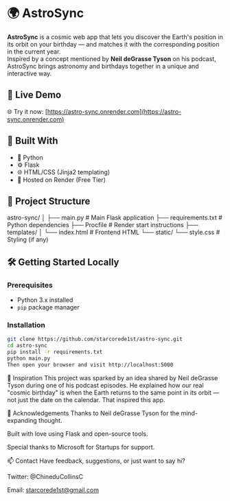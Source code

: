 # 🌍 AstroSync

**AstroSync** is a cosmic web app that lets you discover the Earth's position in its orbit on your birthday — and matches it with the corresponding position in the current year.  
Inspired by a concept mentioned by **Neil deGrasse Tyson** on his podcast, AstroSync brings astronomy and birthdays together in a unique and interactive way.

## 🚀 Live Demo

🌐 Try it now: [https://astro-sync.onrender.com](https://astro-sync.onrender.com)

## 🔧 Built With

- 🐍 Python
- ⚙️ Flask
- 🌐 HTML/CSS (Jinja2 templating)
- 🚀 Hosted on Render (Free Tier)

## 📂 Project Structure

astro-sync/ │ ├── main.py # Main Flask application ├── requirements.txt # Python dependencies ├── Procfile # Render start instructions ├── templates/ │ └── index.html # Frontend HTML └── static/ └── style.css # Styling (if any)


## 🛠️ Getting Started Locally

### Prerequisites

- Python 3.x installed
- `pip` package manager

### Installation

```bash
git clone https://github.com/starcorede1st/astro-sync.git
cd astro-sync
pip install -r requirements.txt
python main.py
Then open your browser and visit http://localhost:5000
```
🧠 Inspiration
This project was sparked by an idea shared by Neil deGrasse Tyson during one of his podcast episodes. He explained how our real "cosmic birthday" is when the Earth returns to the same point in its orbit — not just the date on the calendar. That inspired this app.

🤝 Acknowledgements
Thanks to Neil deGrasse Tyson for the mind-expanding thought.

Built with love using Flask and open-source tools.

Special thanks to Microsoft for Startups for support.

📫 Contact
Have feedback, suggestions, or just want to say hi?

Twitter: @ChineduCollinsC

Email: starcorede1st@gmail.com

